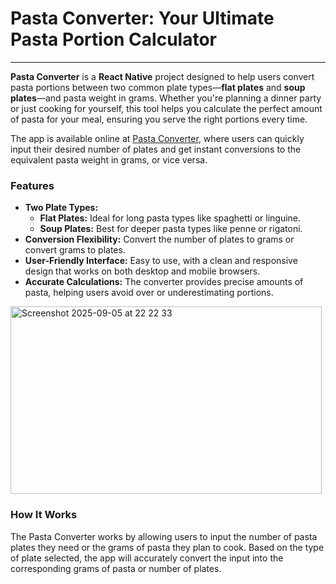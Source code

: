 # Pasta Converter: Your Ultimate Pasta Portion Calculator
---
**Pasta Converter** is a **React Native** project designed to help users convert pasta portions between two common plate types—**flat plates** and **soup plates**—and pasta weight in grams. Whether you're planning a dinner party or just cooking for yourself, this tool helps you calculate the perfect amount of pasta for your meal, ensuring you serve the right portions every time.

The app is available online at [Pasta Converter](https://pasta-converter.netlify.app), where users can quickly input their desired number of plates and get instant conversions to the equivalent pasta weight in grams, or vice versa.

### Features

- **Two Plate Types:**
  - **Flat Plates:** Ideal for long pasta types like spaghetti or linguine.
  - **Soup Plates:** Best for deeper pasta types like penne or rigatoni.
- **Conversion Flexibility:** Convert the number of plates to grams or convert grams to plates.
- **User-Friendly Interface:** Easy to use, with a clean and responsive design that works on both desktop and mobile browsers.
- **Accurate Calculations:** The converter provides precise amounts of pasta, helping users avoid over or underestimating portions.

<img width="498" height="300" alt="Screenshot 2025-09-05 at 22 22 33" src="https://github.com/user-attachments/assets/68dc5ac0-f00a-4150-a71f-73cbc71914b0" />

### How It Works

The Pasta Converter works by allowing users to input the number of pasta plates they need or the grams of pasta they plan to cook. Based on the type of plate selected, the app will accurately convert the input into the corresponding grams of pasta or number of plates.
